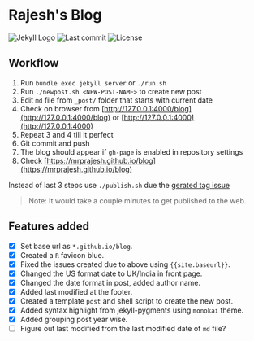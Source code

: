 # Rajesh's Blog

![Jekyll Logo](https://img.shields.io/badge/powered_by-Jekyll-blue.svg)
![Last commit](https://img.shields.io/github/last-commit/mrprajesh/blog)
![License](https://img.shields.io/github/license/mrprajesh/blog)

## Workflow

1. Run `bundle exec jekyll server` or `./run.sh`
2. Run `./newpost.sh <NEW-POST-NAME>` to create new post
3. Edit `md` file from `_post/` folder that starts with current date
4. Check on browser from [http://127.0.0.1:4000/blog](http://127.0.0.1:4000/blog) or [http://127.0.0.1:4000](http://127.0.0.1:4000)
5. Repeat 3 and 4 till it perfect
6. Git commit and push
7. The blog should appear if `gh-page` is enabled in repository settings
8. Check [https://mrprajesh.github.io/blog](https://mrprajesh.github.io/blog)

Instead of last 3 steps use `./publish.sh` due the [gerated tag issue](https://github.com/mrprajesh/blog/issues/4)

> Note: It would take a couple minutes to get published to the web.


## Features added

- [x] Set base url as `*.github.io/blog`.
- [x] Created a `R` favicon blue.
- [x] Fixed the issues created due to above using `{{site.baseurl}}`.
- [x] Changed the US format date to UK/India in front page.
- [x] Changed the date format in post, added author name.
- [x] Added last modified at the footer.
- [x] Created a template `post` and shell script to create the new post.
- [x] Added syntax highlight from jekyll-pygments using `monokai` theme.
- [x] Added grouping post year wise.
- [ ] Figure out last modified from the last modified date of `md` file?

